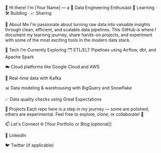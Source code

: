 👋 Hi there! I'm [Your Name] — a 🌟 Data Engineering Enthusiast
🧠 Learning · 🛠️ Building · 📈 Sharing

🚀 About Me
I'm passionate about turning raw data into valuable insights through clean, efficient, and scalable data pipelines.
This GitHub is where I document my learning journey, share hands-on projects, and experiment with some of the most exciting tools in the modern data stack.

🔧 Tech I’m Currently Exploring
🗂️ ETL/ELT Pipelines using Airflow, dbt, and Apache Spark

☁️ Cloud platforms like Google Cloud and AWS

🔄 Real-time data with Kafka

📊 Data modeling & warehousing with BigQuery and Snowflake

✅ Data quality checks using Great Expectations

🧪 Projects
Each repo here is a step in my journey — some are polished, others are experimental.
Feel free to explore, clone, or collaborate! 🤝

📫 Let's Connect
🌐 [Your Portfolio or Blog (optional)]

💼 LinkedIn

🐦 Twitter (if applicable)

<!--
**GuirassyFode/GuirassyFode** is a ✨ _special_ ✨ repository because its `README.md` (this file) appears on your GitHub profile.

Here are some ideas to get you started:

- 🔭 I’m currently working on ...
- 🌱 I’m currently learning ...
- 👯 I’m looking to collaborate on ...
- 🤔 I’m looking for help with ...
- 💬 Ask me about ...
- 📫 How to reach me: ...
- 😄 Pronouns: ...
- ⚡ Fun fact: ...
-->
